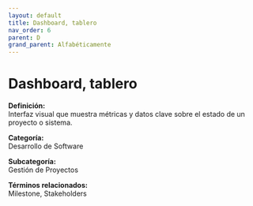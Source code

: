 ```yaml
---
layout: default
title: Dashboard, tablero
nav_order: 6
parent: D
grand_parent: Alfabéticamente
---
```


# Dashboard, tablero

**Definición:**  
Interfaz visual que muestra métricas y datos clave sobre el estado de un proyecto o sistema.

**Categoría:**  
Desarrollo de Software  

**Subcategoría:**  
Gestión de Proyectos

**Términos relacionados:**  
Milestone, Stakeholders
